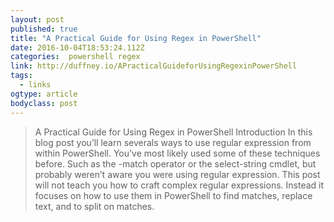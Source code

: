 ```yaml
---
layout: post 
published: true 
title: "A Practical Guide for Using Regex in PowerShell" 
date: 2016-10-04T18:53:24.112Z
categories:  powershell regex
link: http://duffney.io/APracticalGuideforUsingRegexinPowerShell 
tags:
  - links
ogtype: article 
bodyclass: post 
---
```


> A Practical Guide for Using Regex in PowerShell
Introduction
In this blog post you’ll learn severals ways to use regular expression from within PowerShell. You’ve most likely used some of these techniques before. Such as the -match operator or the select-string cmdlet, but probably weren’t aware you were using regular expression. This post will not teach you how to craft complex regular expressions. Instead it focuses on how to use them in PowerShell to find matches, replace text, and to split on matches.